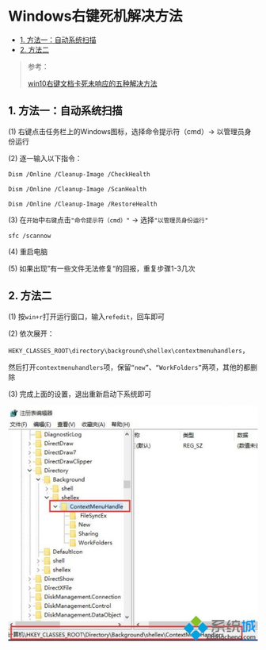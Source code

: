 # Windows右键死机解决方法

<!-- TOC -->

- [1. 方法一：自动系统扫描](#1-方法一自动系统扫描)
- [2. 方法二](#2-方法二)

<!-- /TOC -->

<div style="page-break-after:always"></div>

> 参考：
>
> [win10右键文档卡死未响应的五种解决方法](http://www.xitongcheng.com/jiaocheng/win10_article_57339.html)

## 1. 方法一：自动系统扫描

(1) 右键点击任务栏上的Windows图标，选择命令提示符（cmd）→ 以管理员身份运行

(2) 逐一输入以下指令：

```shell
Dism /Online /Cleanup-Image /CheckHealth
```

```shell
Dism /Online /Cleanup-Image /ScanHealth
```

```shell
Dism /Online /Cleanup-Image /RestoreHealth
```

(3) 在`开始`中`右键`点击`"命令提示符（cmd）"` → 选择`"以管理员身份运行"`

```shell
sfc /scannow
```

(4) 重启电脑

(5) 如果出现”有一些文件无法修复“的回报，重复步骤1-3几次

## 2. 方法二

(1) 按`win+r`打开运行窗口，输入`refedit`，回车即可

(2) 依次展开：

`HEKY_CLASSES_ROOT\directory\background\shellex\contextmenuhandlers`，

然后打开`contextmenuhandlers`项，保留`“new”`、`“WorkFolders”`两项，其他的都删除

(3) 完成上面的设置，退出重新启动下系统即可

<!-- ![win10右键文档卡死未响应的五种解决方法](http://asdfgh.wsy7.com/upload/2020/03/21/1137/1584761838843253929821.png) -->

![register](./register.png)
